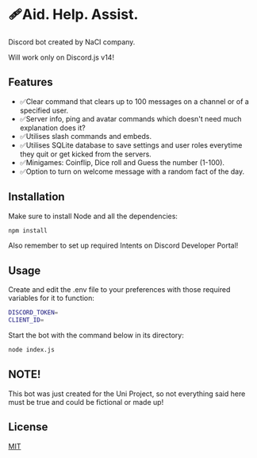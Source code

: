 # 🩹Aid. Help. Assist.

Discord bot created by NaCI company.

Will work only on Discord.js v14!

## Features

- ✅Clear command that clears up to 100 messages on a channel or of a specified user.
- ✅Server info, ping and avatar commands which doesn't need much explanation does it?
- ✅Utilises slash commands and embeds.
- ✅Utilises SQLite database to save settings and user roles everytime they quit or get kicked from the servers.
- ✅Minigames: Coinflip, Dice roll and Guess the number (1-100).
- ✅Option to turn on welcome message with a random fact of the day.

## Installation

Make sure to install Node and all the dependencies:

```bash
npm install
```
Also remember to set up required Intents on Discord Developer Portal!

## Usage

Create and edit the .env file to your preferences with those required variables for it to function:
```bash
DISCORD_TOKEN=
CLIENT_ID=
```
Start the bot with the command below in its directory:
```bash
node index.js
```
## NOTE!

This bot was just created for the Uni Project, so not everything said here must be true and could be fictional or made up!
## License
[MIT](https://choosealicense.com/licenses/mit/)
